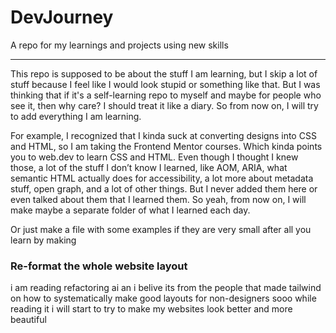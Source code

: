 # DevJourney

A repo for my learnings and projects using new skills

---

This repo is supposed to be about the stuff I am learning, but I skip a lot of stuff because I feel like I would look stupid or something like that. But I was thinking that if it's a self-learning repo to myself and maybe for people who see it, then why care? I should treat it like a diary. So from now on, I will try to add everything I am learning.

For example, I recognized that I kinda suck at converting designs into CSS and HTML, so I am taking the Frontend Mentor courses. Which kinda points you to web.dev to learn CSS and HTML. Even though I thought I knew those, a lot of the stuff I don’t know I learned, like AOM, ARIA, what semantic HTML actually does for accessibility, a lot more about metadata stuff, open graph, and a lot of other things. But I never added them here or even talked about them that I learned them. So yeah, from now on, I will make maybe a separate folder of what I learned each day.

Or just make a file with some examples if they are very small after all you learn by making  

### Re-format the whole website layout
i am reading refactoring ai an i belive its from the people that made tailwind 
on how to systematically make good layouts for non-designers 
sooo while reading it i will start to try to make my websites look better and more beautiful


